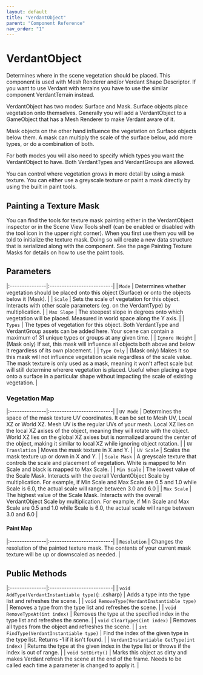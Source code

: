 ```yaml
---
layout: default
title: "VerdantObject"
parent: "Component Reference"
nav_order: "1"
---
```


# VerdantObject
Determines where in the scene vegetation should be placed. This component is used with Mesh Renderer and/or Verdant Shape Descriptor. If you want to use Verdant with terrains you have to use the similar component VerdantTerrain instead. 

VerdantObject has two modes: Surface and Mask. 
Surface objects place vegetation onto themselves. Generally you will add a VerdantObject to a GameObject that has a Mesh Renderer to make Verdant aware of it.  

Mask objects on the other hand influence the vegetation on Surface objects below them. A mask can multiply the scale of the surface below, add more types, or do a combination of both.

For both modes you will also need to specify which types you want the VerdantObject to have. Both VerdantTypes and VerdantGroups are allowed. 

You can control where vegetation grows in more detail by using a mask texture. You can either use a greyscale texture or paint a mask directly by using the built in paint tools. 

## Painting a Texture Mask
You can find the tools for texture mask painting either in the VerdantObject inspector or in the Scene View Tools shelf (can be enabled or disabled with the tool icon in the upper right corner). When you first use them you will be told to initialize the texture mask. Doing so will create a new data structure that is serialized along with the component. See the page Painting Texture Masks for details on how to use the paint tools.

## Parameters

|:---------------|:--------------------------|
| `Mode` | Determines whether vegetation should be placed onto this object (Surface) or onto the objects below it (Mask). |
| `Scale` | Sets the scale of vegetation for this object. Interacts with other scale parameters (eg. on the VerdantType) by multiplication. |
| `Max Slope` | The steepest slope in degrees onto which vegetation will be placed. Measured in world space along the Y axis. |
| `Types` | The types of vegetation for this object. Both VerdantType and VerdantGroup assets can be added here. Your scene can contain a maximum of 31 unique types or groups at any given time. |
| `Ignore Height` | (Mask only) If set, this mask will influence all objects both above and below it regardless of its own placement.  |
| `Type Only` | (Mask only) Makes it so this mask will not influence vegetation scale regardless of the scale value. The mask texture is only used as a mask, meaning it won't affect scale but will still determine wherere vegetation is placed. Useful when placing a type onto a surface in a particular shape without impacting the scale of existing vegetation.    |


### Vegetation Map

|:---------------|:--------------------------|
| `UV Mode` | Determines the space of the mask texture UV coordinates. It can be set to Mesh UV, Local XZ or World XZ. Mesh UV is the regular UVs of your mesh. Local XZ lies on the local XZ axises of the object, meaning they will rotate with the object. World XZ lies on the global XZ axises but is normalized around the center of the object, making it similar to local XZ while ignoring object rotation. |
| `UV Translation` | Moves the mask texture in X and Y. |
| `UV Scale` | Scales the mask texture up or down in X and Y. |
| `Scale Mask` | A greyscale texture that controls the scale and placement of vegetation. White is mapped to Min Scale and black is mapped to Max Scale. |
| `Min Scale` | The lowest value of the Scale Mask. Interacts with the overall VerdantObject Scale by multiplication. For example, if Min Scale and Max Scale are 0.5 and 1.0 while Scale is 6.0, the actual scale will range between 3.0 and 6.0 |
| `Max Scale` | The highest value of the Scale Mask. Interacts with the overall VerdantObject Scale by multiplication. For example, if Min Scale and Max Scale are 0.5 and 1.0 while Scale is 6.0, the actual scale will range between 3.0 and 6.0 |

#### Paint Map

|:---------------|:--------------------------|
| `Resolution` | Changes the resolution of the painted texture mask. The contents of your current mask texture will be up or downscaled as needed. |

## Public Methods

|:---------------|:--------------------------|
| `void AddType(VerdantInstantiable type)`{: .csharp} | Adds a type into the type list and refreshes the scene. |
| `void RemoveType(VerdantInstantiable type)` | Removes a type from the type list and refreshes the scene. |
| `void RemoveTypeAt(int index)` | Removes the type at the specified index in the type list and refreshes the scene. |
| `void ClearTypes(int index)` | Removes all types from the object and refreshes the scene. |
| `int FindType(VerdantInstantiable type)` | Find the index of the given type in the type list. Returns -1 if it isn't found. |
| `VerdantInstantiable GetType(int index)` | Returns the type at the given index in the type list or throws if the index is out of range. |
| `void SetDirty()` | Marks this object as dirty and makes Verdant refresh the scene at the end of the frame. Needs to be called each time a parameter is changed to apply it. |


